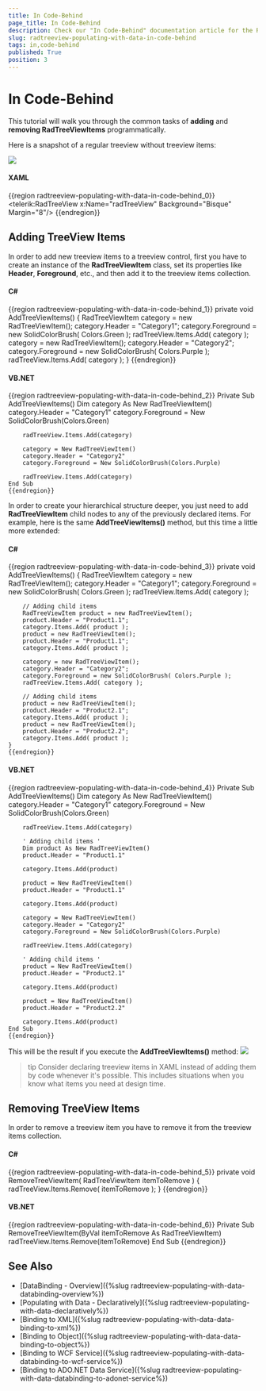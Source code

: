 ```yaml
---
title: In Code-Behind
page_title: In Code-Behind
description: Check our "In Code-Behind" documentation article for the RadTreeView WPF control.
slug: radtreeview-populating-with-data-in-code-behind
tags: in,code-behind
published: True
position: 3
---
```


# In Code-Behind

This tutorial will walk you through the common tasks of __adding__ and __removing RadTreeViewItems__ programmatically.  

Here is a snapshot of a regular treeview without treeview items: 

![](images/RadTreeView_PopulatingWithDataCodeBehind___001.PNG)

#### __XAML__

{{region radtreeview-populating-with-data-in-code-behind_0}}
	<telerik:RadTreeView x:Name="radTreeView" Background="Bisque" Margin="8"/>
	{{endregion}}

## Adding TreeView Items 

In order to add new treeview items to a treeview control, first you have to create an instance of the __RadTreeViewItem__ class, set its properties like __Header__, __Foreground__, etc., and then add it to the treeview items collection. 

#### __C#__

{{region radtreeview-populating-with-data-in-code-behind_1}}
	private void AddTreeViewItems()
	{
	    RadTreeViewItem category = new RadTreeViewItem();
	    category.Header = "Category1";
	    category.Foreground = new SolidColorBrush( Colors.Green );
	    radTreeView.Items.Add( category );
	    category = new RadTreeViewItem();
	    category.Header = "Category2";
	    category.Foreground = new SolidColorBrush( Colors.Purple );
	    radTreeView.Items.Add( category );
	}
	{{endregion}}

#### __VB.NET__

{{region radtreeview-populating-with-data-in-code-behind_2}}
	Private Sub AddTreeViewItems()
	    Dim category As New RadTreeViewItem()
	    category.Header = "Category1"
	    category.Foreground = New SolidColorBrush(Colors.Green)
	
	    radTreeView.Items.Add(category)
	
	    category = New RadTreeViewItem()
	    category.Header = "Category2"
	    category.Foreground = New SolidColorBrush(Colors.Purple)
	
	    radTreeView.Items.Add(category)
	End Sub
	{{endregion}}

In order to create your hierarchical structure deeper, you just need to add __RadTreeViewItem__ child nodes to any of the previously declared items. For example, here is the same __AddTreeViewItems()__ method, but this time a little more extended: 

#### __C#__

{{region radtreeview-populating-with-data-in-code-behind_3}}
	private void AddTreeViewItems()
	{
	    RadTreeViewItem category = new RadTreeViewItem();
	    category.Header = "Category1";
	    category.Foreground = new SolidColorBrush( Colors.Green );
	    radTreeView.Items.Add( category );
	
	    // Adding child items
	    RadTreeViewItem product = new RadTreeViewItem();
	    product.Header = "Product1.1";
	    category.Items.Add( product );
	    product = new RadTreeViewItem();
	    product.Header = "Product1.1";
	    category.Items.Add( product );
	
	    category = new RadTreeViewItem();
	    category.Header = "Category2";
	    category.Foreground = new SolidColorBrush( Colors.Purple );
	    radTreeView.Items.Add( category );
	
	    // Adding child items
	    product = new RadTreeViewItem();
	    product.Header = "Product2.1";
	    category.Items.Add( product );
	    product = new RadTreeViewItem();
	    product.Header = "Product2.2";
	    category.Items.Add( product );
	}
	{{endregion}}

#### __VB.NET__

{{region radtreeview-populating-with-data-in-code-behind_4}}
	Private Sub AddTreeViewItems()
	    Dim category As New RadTreeViewItem()
	    category.Header = "Category1"
	    category.Foreground = New SolidColorBrush(Colors.Green)
	
	    radTreeView.Items.Add(category)
	
	    ' Adding child items '
	    Dim product As New RadTreeViewItem()
	    product.Header = "Product1.1"
	
	    category.Items.Add(product)
	
	    product = New RadTreeViewItem()
	    product.Header = "Product1.1"
	
	    category.Items.Add(product)
	
	    category = New RadTreeViewItem()
	    category.Header = "Category2"
	    category.Foreground = New SolidColorBrush(Colors.Purple)
	
	    radTreeView.Items.Add(category)
	
	    ' Adding child items '
	    product = New RadTreeViewItem()
	    product.Header = "Product2.1"
	
	    category.Items.Add(product)
	
	    product = New RadTreeViewItem()
	    product.Header = "Product2.2"
	
	    category.Items.Add(product)
	End Sub
	{{endregion}}

This will be the result if you execute the __AddTreeViewItems()__ method: 
![](images/RadTreeView_PopulatingWithDataCodeBehind___010.PNG)

>tip Consider declaring treeview items in XAML instead of adding them by code whenever it's possible. This includes situations when you know what items you need at design time.

## Removing TreeView Items 

In order to remove a treeview item you have to remove it from the treeview items collection.

#### __C#__

{{region radtreeview-populating-with-data-in-code-behind_5}}
	private void RemoveTreeViewItem( RadTreeViewItem itemToRemove )
	{
	    radTreeView.Items.Remove( itemToRemove );
	}
	{{endregion}}

#### __VB.NET__

{{region radtreeview-populating-with-data-in-code-behind_6}}
	Private Sub RemoveTreeViewItem(ByVal itemToRemove As RadTreeViewItem)
	    radTreeView.Items.Remove(itemToRemove)
	End Sub
	{{endregion}}

## See Also
 * [DataBinding - Overview]({%slug radtreeview-populating-with-data-databinding-overview%})
 * [Populating with Data - Declaratively]({%slug radtreeview-populating-with-data-declaratively%})
 * [Binding to XML]({%slug radtreeview-populating-with-data-data-binding-to-xml%})
 * [Binding to Object]({%slug radtreeview-populating-with-data-data-binding-to-object%})
 * [Binding to WCF Service]({%slug radtreeview-populating-with-data-databinding-to-wcf-service%})
 * [Binding to ADO.NET Data Service]({%slug radtreeview-populating-with-data-databinding-to-adonet-service%})